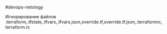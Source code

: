 #devops-netology

Игнорирование файлов .terraform,.tfstate,.tfvars,.tfvars.json,override.tf,override.tf.json,.terraformrc,terraform.rc
